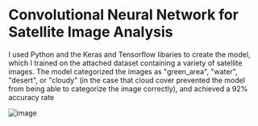 # Convolutional Neural Network for Satellite Image Analysis

I used Python and the Keras and Tensorflow libaries to create the model, which I trained on the attached dataset containing a variety of satellite images. The model categorized the images as "green_area", "water", "desert", or "cloudy" (in the case that cloud cover prevented the model from being able to categorize the image correctly), and achieved a 92% accuracy rate

![image](https://github.com/bits-and-bytes85/Satellite-CNN/assets/57238679/97298bc0-415c-43c0-8a85-58e14a8a79a3)
